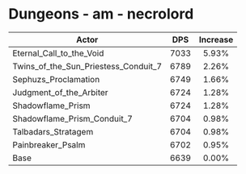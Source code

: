 # Dungeons - am - necrolord
| Actor | DPS | Increase |
|---|:---:|:---:|
|Eternal_Call_to_the_Void|7033|5.93%|
|Twins_of_the_Sun_Priestess_Conduit_7|6789|2.26%|
|Sephuzs_Proclamation|6749|1.66%|
|Judgment_of_the_Arbiter|6724|1.28%|
|Shadowflame_Prism|6724|1.28%|
|Shadowflame_Prism_Conduit_7|6704|0.98%|
|Talbadars_Stratagem|6704|0.98%|
|Painbreaker_Psalm|6702|0.95%|
|Base|6639|0.00%|
